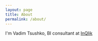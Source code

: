 ```yaml
---
layout: page
title: About
permalink: /about/
---
```



I'm Vadim Tsushko, BI consultant at [InQlik][inqlik]

[inqlik]: http://www.inqlik.ru  

